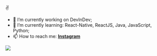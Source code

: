 :v:
- 🔭 I’m currently working on DevInDev;
- 🌱 I’m currently learning: React-Native, ReactJS, Java, JavaScript, Python;
- 📫 How to reach me: **[Instagram](https://www.instagram.com/samuell.marqs/)**
        
![](https://cdn.dribbble.com/users/1059583/screenshots/4171367/coding-freak.gif)
        
